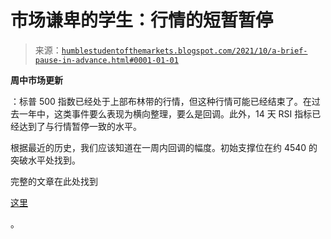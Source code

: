 <!--yml

category: 未分类

date: 2024-05-18 01:53:11

-->

# 市场谦卑的学生：行情的短暂暂停

> 来源：[`humblestudentofthemarkets.blogspot.com/2021/10/a-brief-pause-in-advance.html#0001-01-01`](https://humblestudentofthemarkets.blogspot.com/2021/10/a-brief-pause-in-advance.html#0001-01-01)

**周中市场更新**

：标普 500 指数已经处于上部布林带的行情，但这种行情可能已经结束了。在过去一年中，这类事件要么表现为横向整理，要么是回调。此外，14 天 RSI 指标已经达到了与行情暂停一致的水平。

根据最近的历史，我们应该知道在一周内回调的幅度。初始支撑位在约 4540 的突破水平处找到。

完整的文章在此处找到

[这里](https://humblestudentofthemarkets.com/2021/10/27/a-pause-in-the-advance/)

。
